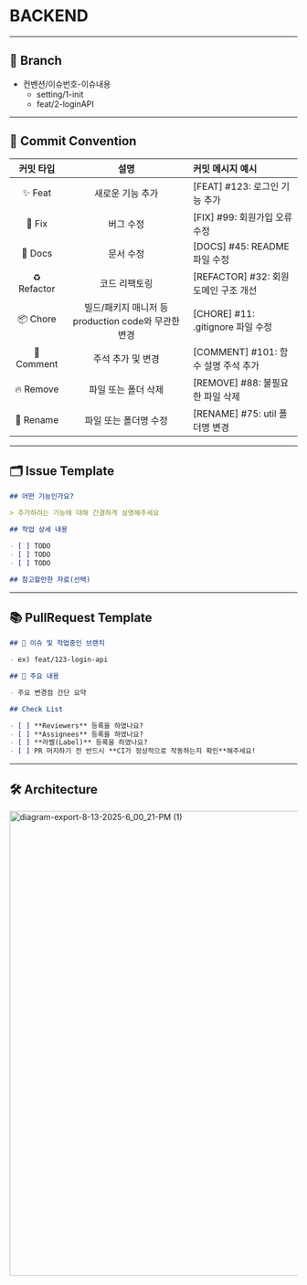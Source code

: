 # BACKEND

---

## 🪾 Branch

- 컨벤션/이슈번호-이슈내용
    - setting/1-init
    - feat/2-loginAPI

---

## 📝 Commit Convention

|    커밋 타입    |                  설명                  | 커밋 메시지 예시                     |
|:-----------:|:------------------------------------:|:------------------------------|
|   ✨ Feat    |              새로운 기능 추가               | [FEAT] #123: 로그인 기능 추가        |
|   🐛 Fix    |                버그 수정                 | [FIX] #99: 회원가입 오류 수정         |
|   📄 Docs   |                문서 수정                 | [DOCS] #45: README 파일 수정      |
| ♻️ Refactor |               코드 리팩토링                | [REFACTOR] #32: 회원 도메인 구조 개선  |
|  📦 Chore   | 빌드/패키지 매니저 등 production code와 무관한 변경 | [CHORE] #11: .gitignore 파일 수정 |
| 💬 Comment  |              주석 추가 및 변경              | [COMMENT] #101: 함수 설명 주석 추가   |
|  🔥 Remove  |             파일 또는 폴더 삭제              | [REMOVE] #88: 불필요한 파일 삭제      |
|  🚚 Rename  |             파일 또는 폴더명 수정             | [RENAME] #75: util 폴더명 변경     |

---

## 🗂️ Issue Template

```markdown
## 어떤 기능인가요?

> 추가하려는 기능에 대해 간결하게 설명해주세요

## 작업 상세 내용

- [ ] TODO
- [ ] TODO
- [ ] TODO

## 참고할만한 자료(선택)
```

---

## 📚 PullRequest Template

```markdown
## 🎋 이슈 및 작업중인 브랜치

- ex) feat/123-login-api

## 🔑 주요 내용

- 주요 변경점 간단 요약

## Check List

- [ ] **Reviewers** 등록을 하였나요?
- [ ] **Assignees** 등록을 하였나요?
- [ ] **라벨(Label)** 등록을 하였나요?
- [ ] PR 머지하기 전 반드시 **CI가 정상적으로 작동하는지 확인**해주세요!
```

---

## 🛠️ Architecture

<img width="2125" height="814" alt="diagram-export-8-13-2025-6_00_21-PM (1)" src="https://github.com/user-attachments/assets/5f2b22c3-6706-4169-abd3-d68f2ba3e200" />
